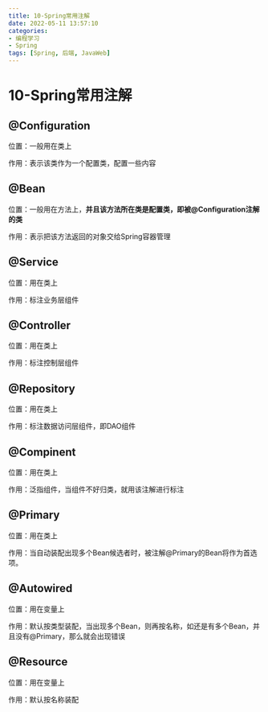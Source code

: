 ```yaml
---
title: 10-Spring常用注解
date: 2022-05-11 13:57:10
categories: 
- 编程学习
- Spring
tags: [Spring, 后端, JavaWeb]
---
```




# 10-Spring常用注解

## @Configuration

位置：一般用在类上

作用：表示该类作为一个配置类，配置一些内容

## @Bean

位置：一般用在方法上，**并且该方法所在类是配置类，即被@Configuration注解的类**

作用：表示把该方法返回的对象交给Spring容器管理

## @Service

位置：用在类上

作用：标注业务层组件

## @Controller

位置：用在类上

作用：标注控制层组件

## @Repository

位置：用在类上

作用：标注数据访问层组件，即DAO组件

## @Compinent

位置：用在类上

作用：泛指组件，当组件不好归类，就用该注解进行标注

## @Primary

位置：用在类上

作用：当自动装配出现多个Bean候选者时，被注解@Primary的Bean将作为首选项。

## @Autowired

位置：用在变量上

作用：默认按类型装配，当出现多个Bean，则再按名称，如还是有多个Bean，并且没有@Primary，那么就会出现错误

## @Resource

位置：用在变量上

作用：默认按名称装配
